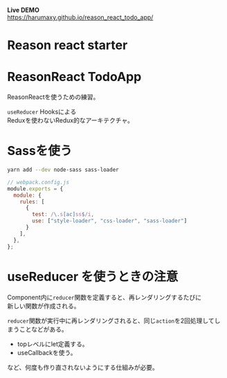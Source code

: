 **Live DEMO**  
https://harumaxy.github.io/reason_react_todo_app/

# Reason react starter

# ReasonReact TodoApp
ReasonReactを使うための練習。

`useReducer` Hooksによる  
Reduxを使わないRedux的なアーキテクチャ。


# Sassを使う

```bash
yarn add --dev node-sass sass-loader
```

```js
// webpack.config.js
module.exports = {
  module: {
    rules: [
      {
        test: /\.s[ac]ss$/i,
        use: ["style-loader", "css-loader", "sass-loader"]
      }
    ],
  },
};
```

# useReducer を使うときの注意

Component内に`reducer`関数を定義すると、再レンダリングするたびに <br>
新しい関数が作成される。

`reducer`関数が実行中に再レンダリングされると、同じ`action`を2回処理してしまうことなどがある。

- topレベルにlet定義する。
- useCallbackを使う。

など、何度も作り直されないようにする仕組みが必要。
